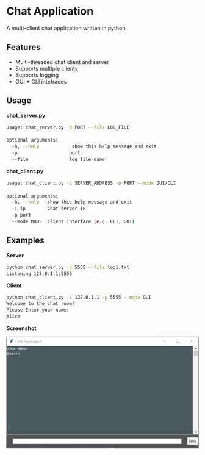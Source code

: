 # Chat Application 

A multi-client chat application written in python 

## Features

- Multi-threaded chat client and server
- Supports multiple clients
- Supports logging
- GUI + CLI intefraces



## Usage

**chat_server.py**

```bash
usage: chat_server.py -p PORT --file LOG_FILE

optional arguments:
  -h, --help            show this help message and exit
  -p 				   port
  --file 			   log file name
```



**chat_client.py**

```bash
usage: chat_client.py -i SERVER_ADDRESS -p PORT --mode GUI/CLI

optional arguments:
  -h, --help   show this help message and exit
  -i ip        Chat server IP
  -p port
  --mode MODE  Client interface (e.g. CLI, GUI)
```



## Examples

**Server**

```bash
python chat_server.py -p 5555 --file log1.txt
Listening 127.0.1.1:5555
```



**Client**

```bash
python chat_client.py -i 127.0.1.1 -p 5555 --mode GUI
Welcome to the chat room!
Please Enter your name:
Alice
```



**Screenshot**

![image-20211205104306729](img/image-20211205104306729.png)

